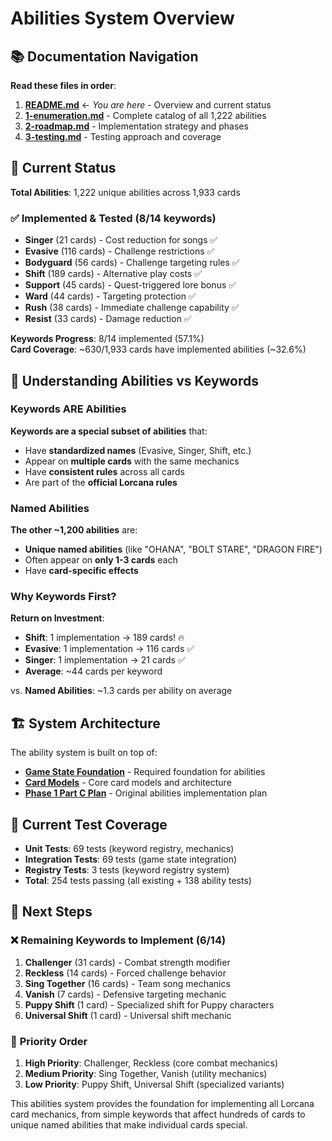 # Abilities System Overview

## 📚 Documentation Navigation

**Read these files in order**:

1. **[README.md](README.md)** ← *You are here* - Overview and current status
2. **[1-enumeration.md](1-enumeration.md)** - Complete catalog of all 1,222 abilities
3. **[2-roadmap.md](2-roadmap.md)** - Implementation strategy and phases
4. **[3-testing.md](3-testing.md)** - Testing approach and coverage

## 🎯 Current Status

**Total Abilities**: 1,222 unique abilities across 1,933 cards

### ✅ Implemented & Tested (8/14 keywords)
- **Singer** (21 cards) - Cost reduction for songs ✅
- **Evasive** (116 cards) - Challenge restrictions ✅  
- **Bodyguard** (56 cards) - Challenge targeting rules ✅
- **Shift** (189 cards) - Alternative play costs ✅
- **Support** (45 cards) - Quest-triggered lore bonus ✅
- **Ward** (44 cards) - Targeting protection ✅
- **Rush** (38 cards) - Immediate challenge capability ✅
- **Resist** (33 cards) - Damage reduction ✅

**Keywords Progress**: 8/14 implemented (57.1%)  
**Card Coverage**: ~630/1,933 cards have implemented abilities (~32.6%)

## 🧠 Understanding Abilities vs Keywords

### Keywords ARE Abilities
**Keywords are a special subset of abilities** that:
- Have **standardized names** (Evasive, Singer, Shift, etc.)
- Appear on **multiple cards** with the same mechanics
- Have **consistent rules** across all cards
- Are part of the **official Lorcana rules**

### Named Abilities
**The other ~1,200 abilities** are:
- **Unique named abilities** (like "OHANA", "BOLT STARE", "DRAGON FIRE")
- Often appear on **only 1-3 cards** each
- Have **card-specific effects**

### Why Keywords First?
**Return on Investment**:
- **Shift**: 1 implementation → 189 cards! 🔥
- **Evasive**: 1 implementation → 116 cards ✅ 
- **Singer**: 1 implementation → 21 cards ✅
- **Average**: ~44 cards per keyword

vs. **Named Abilities**: ~1.3 cards per ability on average

## 🏗️ System Architecture

The ability system is built on top of:
- **[Game State Foundation](../card-system/phase1-part-b-game-state.md)** - Required foundation for abilities
- **[Card Models](../card-system/phase1-core-models.md)** - Core card models and architecture
- **[Phase 1 Part C Plan](../card-system/phase1-part-c-abilities.md)** - Original abilities implementation plan

## 🎯 Current Test Coverage

- **Unit Tests**: 69 tests (keyword registry, mechanics)
- **Integration Tests**: 69 tests (game state integration)
- **Registry Tests**: 3 tests (keyword registry system)
- **Total**: 254 tests passing (all existing + 138 ability tests)

## 🚀 Next Steps

### ❌ **Remaining Keywords to Implement (6/14)**
1. **Challenger** (31 cards) - Combat strength modifier
2. **Reckless** (14 cards) - Forced challenge behavior
3. **Sing Together** (16 cards) - Team song mechanics
4. **Vanish** (7 cards) - Defensive targeting mechanic
5. **Puppy Shift** (1 card) - Specialized shift for Puppy characters
6. **Universal Shift** (1 card) - Universal shift mechanic

### 🎯 **Priority Order**
1. **High Priority**: Challenger, Reckless (core combat mechanics)
2. **Medium Priority**: Sing Together, Vanish (utility mechanics)
3. **Low Priority**: Puppy Shift, Universal Shift (specialized variants)

This abilities system provides the foundation for implementing all Lorcana card mechanics, from simple keywords that affect hundreds of cards to unique named abilities that make individual cards special.